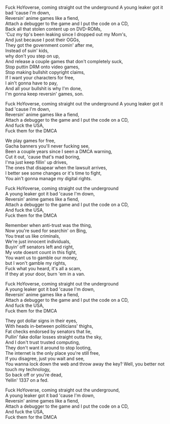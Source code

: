 Fuck HoYoverse, coming straight out the underground
A young leaker got it bad 'cause I'm down,<br/>
Reversin' anime games like a fiend,<br/>
Attach a debugger to the game and I put the code on a CD,<br/>
Back all that stolen content up on DVD-ROMs,<br/>
'Cuz my tip's been leaking since I dropped out my Mom's,<br/>
And just because I post their OGGs,<br/>
They got the government comin' after me,<br/>
Instead of suin' kids,<br/> why don't you step on up,<br/>
And release a couple games that don't completely suck,<br/>
Stop puttin DRM onto video games,<br/>
Stop making bullshit copyright claims,<br/>
If I want your characters for free,<br/> I ain't gonna have to pay,<br/>
And all your bullshit is why I'm done,<br/>
I'm gonna keep reversin' games, son.<br/>

Fuck HoYoverse, coming straight out the underground
A young leaker got it bad 'cause I'm down,<br/>
Reversin' anime games like a fiend,<br/>
Attach a debugger to the game and I put the code on a CD,<br/>
And fuck the USA,<br/>
Fuck them for the DMCA<br/>

We play games for free,<br/>
Gacha banners you'll never fucking see,<br/>
Been a couple years since I seen a DMCA warning,<br/>
Cut it out, 'cause that's mad boring,<br/>
I'ma just keep fillin' up drives,<br/>
The ones that disapear when the lawsuit arrives,<br/>
I better see some changes or it's time to fight,<br/>
You ain't gonna manage my digital rights.<br/>

Fuck HoYoverse, coming straight out the underground<br/>
A young leaker got it bad 'cause I'm down,<br/>
Reversin' anime games like a fiend,<br/>
Attach a debugger to the game and I put the code on a CD,<br/>
And fuck the USA,<br/>
Fuck them for the DMCA<br/>

Remember when anti-trust was the thing,<br/>
Now you're sued for searchin' on Bing,<br/>
You treat us like criminals,<br/>
We're just innocent individuals,<br/>
Buyin' off senators left and right,<br/>
My vote doesnt count in this fight,<br/>
You want us to gamble our money,<br/> but I won't gamble my rights,<br/>
Fuck what you heard, it's all a scam,<br/>
If they at your door, burn 'em in a van.<br/>

Fuck HoYoverse, coming straight out the underground<br/>
A young leaker got it bad 'cause I'm down,<br/>
Reversin' anime games like a fiend,<br/>
Attach a debugger to the game and I put the code on a CD,<br/>
And fuck the USA,<br/>
Fuck them for the DMCA<br/>

They got dollar signs in their eyes,<br/>
With heads in-between politicians' thighs,<br/>
Fat checks endorsed by senators that lie,<br/>
Pullin' fake dollar losses straight outta the sky,<br/>
And I don't trust trusted computing,<br/>
They don't want it around to stop looting,<br/>
The internet is the only place you're still free,<br/>
If you disagree, just you wait and see,<br/>
You wanna lock down the web and throw away the key?
Well, you better not touch my technology,<br/>
So back off or you're dead,<br/>
Yellin' 1337 on a fed.<br/>

Fuck HoYoverse, coming straight out the underground,<br/>
A young leaker got it bad 'cause I'm down,<br/>
Reversin' anime games like a fiend,<br/>
Attach a debugger to the game and I put the code on a CD,<br/>
And fuck the USA,<br/>
Fuck them for the DMCA<br/>
